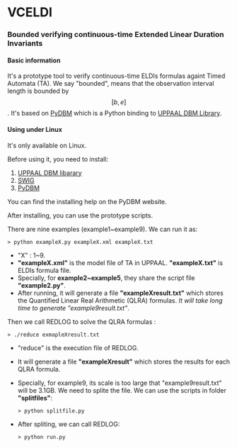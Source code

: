 # VCELDI
### Bounded verifying continuous-time Extended Linear Duration Invariants

#### Basic information

It's a prototype tool to verify continuous-time ELDIs formulas againt Timed Automata (TA). We say "bounded", means that the observation interval length is bounded by $$ [b,e] $$. It's based on [PyDBM](http://people.cs.aau.dk/~adavid/UDBM/python.html) which is a Python binding to [UPPAAL DBM Library](http://people.cs.aau.dk/~adavid/UDBM/index.html).

#### Using under Linux

It's only available on Linux.

Before using it, you need to install:

1. [UPPAAL DBM libarary](http://people.cs.aau.dk/~adavid/UDBM/index.html)
2. [SWIG](http://www.swig.org/)
3. [PyDBM](http://people.cs.aau.dk/~adavid/UDBM/python.html)


You can find the installing help on the PyDBM website.

After installing, you can use the prototype scripts.

There are nine examples (example1~example9). We can run it as:

```shell
> python exampleX.py exampleX.xml exampleX.txt
```

* "X" : 1~9.
* __"exampleX.xml"__ is the model file of TA in UPPAAL. __"exampleX.txt"__ is ELDIs formula file.
* Specially, for __example2~example5__, they share the script file __"example2.py"__.
* After running, it will generate a file __"exampleXresult.txt"__ which stores the Quantified Linear Real Arithmetic (QLRA) formulas. _It will take long time to generate "example9result.txt"_.


Then we call REDLOG to solve the QLRA formulas :

```shell
> ./reduce exmapleXresult.txt
```

* "reduce" is the execution file of REDLOG.

* It will generate a file __"exampleXresult"__ which stores the results for each QLRA formula.

* Specially, for example9, its scale is too large that "example9result.txt" will be 3.1GB. We need to splite the file. We can use the scripts in folder __"splitfiles"__:

  ```shell
  > python splitfile.py
  ```

* After spliting, we can call REDLOG:

  ```shell
  > python run.py
  ```







